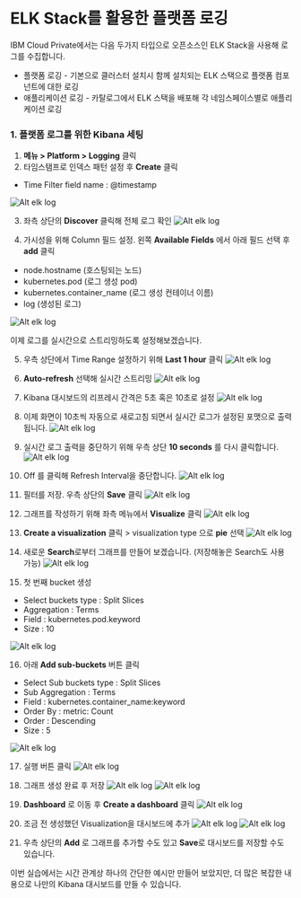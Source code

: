 # ELK Stack를 활용한 플랫폼 로깅

IBM Cloud Private에서는 다음 두가지 타입으로 오픈소스인 ELK Stack을 사용해 로그를 수집합니다. 
- 플랫폼 로깅 - 기본으로 클러스터 설치시 함께 설치되는 ELK 스택으로 플랫폼 컴포넌트에 대한 로깅 
- 애플리케이션 로깅 - 카탈로그에서 ELK 스택을 배포해 각 네임스페이스별로 애플리케이션 로깅  


### 1. 플랫폼 로그를 위한 Kibana 세팅
 
1. **메뉴 > Platform > Logging** 클릭
2. 타임스탬프로 인덱스 패턴 설정 후 **Create** 클릭
- Time Filter field name : @timestamp

![Alt elk log](./images/elk-log-1.png)

3. 좌측 상단의 **Discover** 클릭해 전체 로그 확인
![Alt elk log](./images/elk-log-2.png)

4. 가시성을 위해 Column 필드 설정.  왼쪽 **Available Fields** 에서 아래 필드 선택 후 **add** 클릭 
- node.hostname (호스팅되는 노드)
- kubernetes.pod (로그 생성 pod)
- kubernetes.container_name (로그 생성 컨테이너 이름)
- log (생성된 로그)

![Alt elk log](./images/elk-log-7.png)

이제 로그를 실시간으로 스트리밍하도록 설정해보겠습니다. 

5. 우측 상단에서 Time Range 설정하기 위해 **Last 1 hour** 클릭
![Alt elk log](./images/elk-log-8.png)

6. **Auto-refresh** 선택해 실시간 스트리밍
![Alt elk log](./images/elk-log-9.png)

7. Kibana 대시보드의 리프레시 간격은 5초 혹은 10초로 설정 
![Alt elk log](./images/elk-log-10.png)

8. 이제 화면이 10초씩 자동으로 새로고침 되면서 실시간 로그가 설정된 포맷으로 출력됩니다. 
![Alt elk log](./images/elk-log-11.png)

9. 실시간 로그 출력을 중단하기 위해 우측 상단 **10 seconds** 를 다시 클릭합니다. 
![Alt elk log](./images/elk-log-12.png)

10. Off 를 클릭해 Refresh Interval을 중단합니다. 
![Alt elk log](./images/elk-log-13.png)


11. 필터를 저장. 우측 상단의 **Save** 클릭
![Alt elk log](./images/elk-log-14.png)

12. 그래프를 작성하기 위해 좌측 메뉴에서 **Visualize** 클릭
![Alt elk log](./images/elk-log-15.png)

13. **Create a visualization** 클릭 > visualization type 으로 **pie** 선택
![Alt elk log](./images/elk-log-16.png)

14. 새로운 **Search**로부터 그래프를 만들어 보겠습니다. (저장해놓은 Search도 사용 가능)
![Alt elk log](./images/elk-log-17.png)

15. 첫 번째 bucket 생성
- Select buckets type : Split Slices 
- Aggregation : Terms
- Field : kubernetes.pod.keyword
- Size : 10

![Alt elk log](./images/elk-log-19.png)

16. 아래 **Add sub-buckets** 버튼 클릭
- Select Sub buckets type : Split Slices
- Sub Aggregation : Terms
- Field : kubernetes.container_name:keyword
- Order By : metric: Count
- Order : Descending 
- Size : 5

![Alt elk log](./images/elk-log-20.png)

17. 실행 버튼 클릭 
![Alt elk log](./images/elk-log-21.png)

18. 그래프 생성 완료 후 저장
![Alt elk log](./images/elk-log-22.png)
![Alt elk log](./images/elk-log-23.png)

19. **Dashboard** 로 이동 후 **Create a dashboard** 클릭
![Alt elk log](./images/elk-log-24.png)

20. 조금 전 생성했던 Visualization을 대시보드에 추가
![Alt elk log](./images/elk-log-25.png)
![Alt elk log](./images/elk-log-26.png)

21. 우측 상단의 **Add** 로 그래프를 추가할 수도 있고 **Save**로 대시보드를 저장할 수도 있습니다. 


이번 실습에서는 시간 관계상 하나의 간단한 예시만 만들어 보았지만, 
더 많은 복잡한 내용으로 나만의 Kibana 대시보드를 만들 수 있습니다. 



